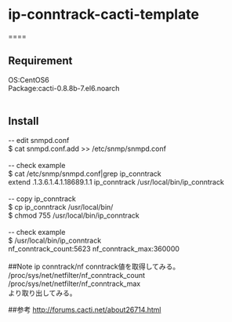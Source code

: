 # ip-conntrack-cacti-template

====
<br>
## Requirement<br>
OS:CentOS6<br>
Package:cacti-0.8.8b-7.el6.noarch<br>
<br>
## Install<br>
-- edit snmpd.conf<br>
$ cat snmpd.conf.add >> /etc/snmp/snmpd.conf<br>
<br>
-- check example<br>
$ cat /etc/snmp/snmpd.conf|grep ip_conntrack<br>
extend .1.3.6.1.4.1.18689.1.1 ip_conntrack /usr/local/bin/ip_conntrack<br>
<br>
-- copy ip_conntrack<br>
$ cp ip_conntrack /usr/local/bin/<br>
$ chmod 755 /usr/local/bin/ip_conntrack<br>
<br>
-- check example<br>
$ /usr/local/bin/ip_conntrack<br>
nf_conntrack_count:5623 nf_conntrack_max:360000<br>
<br>
##Note
ip conntrack/nf conntrack値を取得してみる。<br>
/proc/sys/net/netfilter/nf_conntrack_count<br>
/proc/sys/net/netfilter/nf_conntrack_max<br>
より取り出してみる。<br>

##参考
http://forums.cacti.net/about26714.html
